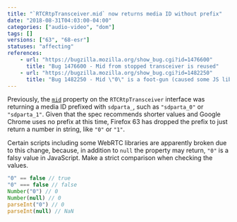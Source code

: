 ```yaml
---
title: "`RTCRtpTransceiver.mid` now returns media ID without prefix"
date: "2018-08-31T04:03:00-04:00"
categories: ["audio-video", "dom"]
tags: []
versions: ["63", "68-esr"]
statuses: "affecting"
references:
    - url: "https://bugzilla.mozilla.org/show_bug.cgi?id=1476600"
      title: "Bug 1476600 - Mid from stopped transceiver is reused"
    - url: "https://bugzilla.mozilla.org/show_bug.cgi?id=1482250"
      title: "Bug 1482250 - Mid \"0\" is a foot-gun (caused some JS library breakage)."
---
```

Previously, the [`mid`](https://developer.mozilla.org/docs/Web/API/RTCRtpTransceiver/mid) property on the `RTCRtpTransceiver` interface was returning a media ID prefixed with `sdparta_`, such as `"sdparta_0"` or `"sdparta_1"`. Given that the spec recommends shorter values and Google Chrome uses no prefix at this time, Firefox 63 has dropped the prefix to just return a number in string, like `"0"` or `"1"`.

Certain scripts including some WebRTC libraries are apparently broken due to this change, because, in addition to `null` the property may return, `"0"` is a falsy value in JavaScript. Make a strict comparison when checking the values.

```js
"0" == false // true
"0" === false // false
Number("0") // 0
Number(null) // 0
parseInt("0") // 0
parseInt(null) // NaN
```
